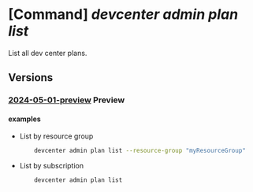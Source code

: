 # [Command] _devcenter admin plan list_

List all dev center plans.

## Versions

### [2024-05-01-preview](/Resources/mgmt-plane/L3N1YnNjcmlwdGlvbnMve30vcHJvdmlkZXJzL21pY3Jvc29mdC5kZXZjZW50ZXIvcGxhbnM=/2024-05-01-preview.xml) **Preview**

<!-- mgmt-plane /subscriptions/{}/providers/microsoft.devcenter/plans 2024-05-01-preview -->
<!-- mgmt-plane /subscriptions/{}/resourcegroups/{}/providers/microsoft.devcenter/plans 2024-05-01-preview -->

#### examples

- List by resource group
    ```bash
        devcenter admin plan list --resource-group "myResourceGroup"
    ```

- List by subscription
    ```bash
        devcenter admin plan list
    ```

